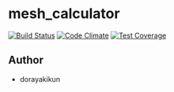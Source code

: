 # mesh_calculator
[![Build Status](https://travis-ci.org/dorayakikun/mesh_calculator.svg?branch=master)](https://travis-ci.org/dorayakikun/mesh_calculator)
[![Code Climate](https://codeclimate.com/github/dorayakikun/mesh_calculator/badges/gpa.svg)](https://codeclimate.com/github/dorayakikun/mesh_calculator)
[![Test Coverage](https://codeclimate.com/github/dorayakikun/mesh_calculator/badges/coverage.svg)](https://codeclimate.com/github/dorayakikun/mesh_calculator/coverage)

## Author
- dorayakikun